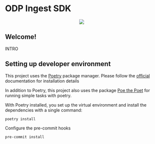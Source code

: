 # ODP Ingest SDK

<p align="center">
    <a href="https://ocean-data-community.slack.com" alt="Slack">
        <img src="https://img.shields.io/badge/slack-join_community-red.svg?color=0052FF&labelColor=090422&logo=slack" />
    </a>
</p>

## Welcome!

INTRO


## Setting up developer environment

This project uses the [Poetry](https://python-poetry.org/) package manager.
Please follow the [official](https://python-poetry.org/docs/#installation) documentation for installation details

In addition to Poetry, this project also uses the package [Poe the Poet](https://github.com/nat-n/poethepoet)
for running simple tasks with poetry.

With Poetry installed, you set up the virtual environment and install the dependencies with a single command:

```shell
poetry install
```

Configure the pre-commit hooks

```shell
pre-commit install
```